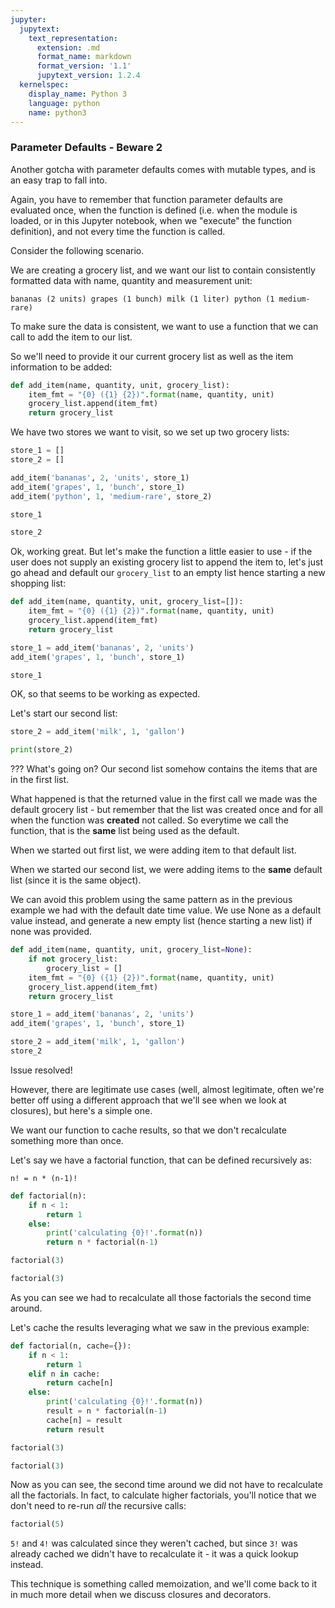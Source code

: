 ```yaml
---
jupyter:
  jupytext:
    text_representation:
      extension: .md
      format_name: markdown
      format_version: '1.1'
      jupytext_version: 1.2.4
  kernelspec:
    display_name: Python 3
    language: python
    name: python3
---
```


### Parameter Defaults - Beware 2


Another gotcha with parameter defaults comes with mutable types, and is an easy trap to fall into.


Again, you have to remember that function parameter defaults are evaluated once, when the function is defined (i.e. when the module is loaded, or in this Jupyter notebook, when we "execute" the function definition), and not every time the function is called.


Consider the following scenario.

We are creating a grocery list, and we want our list to contain consistently formatted data with name, quantity and measurement unit:

``
bananas (2 units)
grapes (1 bunch)
milk (1 liter)
python (1 medium-rare)
``


To make sure the data is consistent, we want to use a function that we can call to add the item to our list.

So we'll need to provide it our current grocery list as well as the item information to be added:

```python
def add_item(name, quantity, unit, grocery_list):
    item_fmt = "{0} ({1} {2})".format(name, quantity, unit)
    grocery_list.append(item_fmt)
    return grocery_list
```

We have two stores we want to visit, so we set up two grocery lists:

```python
store_1 = []
store_2 = []
```

```python
add_item('bananas', 2, 'units', store_1)
add_item('grapes', 1, 'bunch', store_1)
add_item('python', 1, 'medium-rare', store_2)
```

```python
store_1
```

```python
store_2
```

Ok, working great. But let's make the function a little easier to use - if the user does not supply an existing grocery list to append the item to, let's just go ahead and default our `grocery_list` to an empty list hence starting a new shopping list:

```python
def add_item(name, quantity, unit, grocery_list=[]):
    item_fmt = "{0} ({1} {2})".format(name, quantity, unit)
    grocery_list.append(item_fmt)
    return grocery_list
```

```python
store_1 = add_item('bananas', 2, 'units')
add_item('grapes', 1, 'bunch', store_1)
```

```python
store_1
```

OK, so that seems to be working as expected.

Let's start our second list:

```python
store_2 = add_item('milk', 1, 'gallon')
```

```python
print(store_2)
```

??? What's going on? Our second list somehow contains the items that are in the first list.


What happened is that the returned value in the first call we made was the default grocery list - but remember that the list was created once and for all when the function was **created** not called. So everytime we call the function, that is the **same** list being used as the default. 

When we started out first list, we were adding item to that default list.

When we started our second list, we were adding items to the **same** default list (since it is the same object).


We can avoid this problem using the same pattern as in the previous example we had with the default date time value. We use None as a default value instead, and generate a new empty list (hence starting a new list) if none was provided.

```python
def add_item(name, quantity, unit, grocery_list=None):
    if not grocery_list:
        grocery_list = []
    item_fmt = "{0} ({1} {2})".format(name, quantity, unit)
    grocery_list.append(item_fmt)
    return grocery_list
```

```python
store_1 = add_item('bananas', 2, 'units')
add_item('grapes', 1, 'bunch', store_1)
```

```python
store_2 = add_item('milk', 1, 'gallon')
store_2
```

Issue resolved!


However, there are legitimate use cases (well, almost legitimate, often we're better off using a different approach that we'll see when we look at closures), but here's a simple one.

We want our function to cache results, so that we don't recalculate something more than once.

Let's say we have a factorial function, that can be defined recursively as:

`n! = n * (n-1)!`

```python
def factorial(n):
    if n < 1:
        return 1
    else:
        print('calculating {0}!'.format(n))
        return n * factorial(n-1)
```

```python
factorial(3)
```

```python
factorial(3)
```

As you can see we had to recalculate all those factorials the second time around.

Let's cache the results leveraging what we saw in the previous example:

```python
def factorial(n, cache={}):
    if n < 1:
        return 1
    elif n in cache:
        return cache[n]
    else:
        print('calculating {0}!'.format(n))
        result = n * factorial(n-1)
        cache[n] = result
        return result
```

```python
factorial(3)
```

```python
factorial(3)
```

Now as you can see, the second time around we did not have to recalculate all the factorials. In fact, to calculate higher factorials, you'll notice that we don't need to re-run *all* the recursive calls:

```python
factorial(5)
```

`5!` and `4!` was calculated since they weren't cached, but since `3!` was already cached we didn't have to recalculate it - it was a quick lookup instead.


This technique is something called memoization, and we'll come back to it in much more detail when we discuss closures and decorators.
